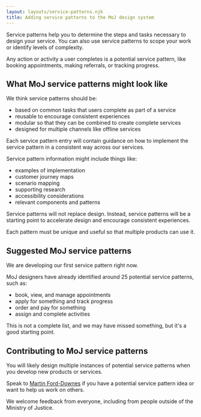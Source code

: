 ```yaml
---
layout: layouts/service-patterns.njk
title: Adding service patterns to the MoJ design system
---
```


Service patterns help you to determine the steps and tasks necessary to design your service. You can also use service patterns to scope your work or identify levels of complexity.

Any action or activity a user completes is a potential service pattern, like booking appointments, making referrals, or tracking progress.

## What MoJ service patterns might look like

We think service patterns should be:

- based on common tasks that users complete as part of a service
- reusable to encourage consistent experiences
- modular so that they can be combined to create complete services
- designed for multiple channels like offline services

Each service pattern entry will contain guidance on how to implement the service pattern in a consistent way across our services.

Service pattern information might include things like:

- examples of implementation
- customer journey maps
- scenario mapping
- supporting research
- accessibility considerations
- relevant components and patterns

Service patterns will not replace design. Instead, service patterns will be a starting point to accelerate design and encourage consistent experiences.

Each pattern must be unique and useful so that multiple products can use it.

## Suggested MoJ service patterns

We are developing our first service pattern right now.

MoJ designers have already identified around 25 potential service patterns, such as:

- book, view, and manage appointments
- apply for something and track progress
- order and pay for something
- assign and complete activities

This is not a complete list, and we may have missed something, but it's a good starting point.

## Contributing to MoJ service patterns

You will likely design multiple instances of potential service patterns when you develop new products or services.

Speak to <a href="mailto:martin.ford-downes@digital.justice.gov.uk">Martin Ford-Downes</a> if you have a potential service pattern idea or want to help us work on others.

We welcome feedback from everyone, including from people outside of the Ministry of Justice.
